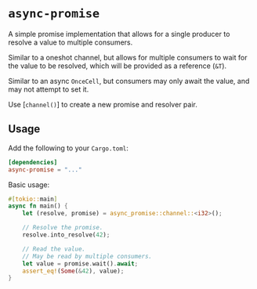# `async-promise`

A simple promise implementation that allows for a single producer to resolve a value to multiple consumers.

Similar to a oneshot channel, but allows for multiple consumers to wait for the value to be resolved, which will be
provided as a reference (`&T`).

Similar to an async `OnceCell`, but consumers may only await the value, and may not attempt to set it.

Use [`channel()`] to create a new promise and resolver pair.

## Usage

Add the following to your `Cargo.toml`:

```toml
[dependencies]
async-promise = "..."
```

Basic usage:
```rust
#[tokio::main]
async fn main() {
    let (resolve, promise) = async_promise::channel::<i32>();

    // Resolve the promise.
    resolve.into_resolve(42);

    // Read the value.
    // May be read by multiple consumers.
    let value = promise.wait().await;
    assert_eq!(Some(&42), value);
}
```
